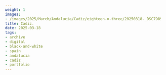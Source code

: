 ```yaml
---
weight: 1
images:
- /images/2025/March/Andalucia/Cadiz/eighteen-o-three/20250318-_DSC7989.jpg
title: Cadiz.
date: 2025-03-18
tags:
- archive
- digital
- black-and-white
- spain
- andalucia
- cadiz
- portfolio
---
```


